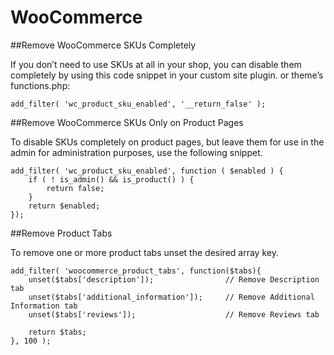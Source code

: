 # WooCommerce

##Remove WooCommerce SKUs Completely

If you don’t need to use SKUs at all in your shop, you can disable them completely by using this code snippet in your custom site plugin. or theme’s functions.php:

```
add_filter( 'wc_product_sku_enabled', '__return_false' );
```

##Remove WooCommerce SKUs Only on Product Pages

To disable SKUs completely on product pages, but leave them for use in the admin for administration purposes, use the following snippet.

```
add_filter( 'wc_product_sku_enabled', function ( $enabled ) {
    if ( ! is_admin() && is_product() ) {
        return false;
    }
    return $enabled;
});
```
##Remove Product Tabs

To remove one or more product tabs unset the desired array key.

```
add_filter( 'woocommerce_product_tabs', function($tabs){
	unset($tabs['description']);     			// Remove Description tab
	unset($tabs['additional_information']);  	// Remove Additional Information tab
	unset($tabs['reviews']); 					// Remove Reviews tab

	return $tabs;
}, 100 );
```

